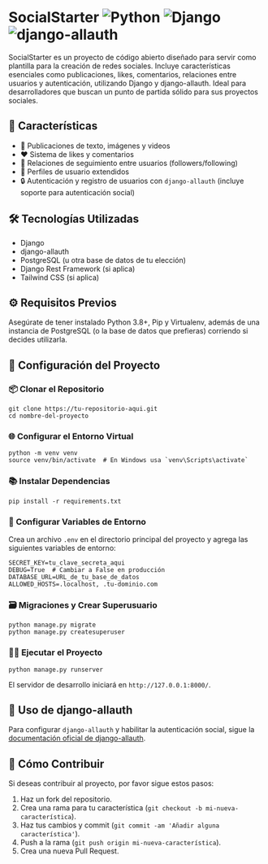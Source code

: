 
# SocialStarter ![Python](https://img.shields.io/badge/Python-3.8%2B-blue) ![Django](https://img.shields.io/badge/Django-3.2-green) ![django-allauth](https://img.shields.io/badge/django--allauth-0.45-orange)


SocialStarter es un proyecto de código abierto diseñado para servir como plantilla
para la creación de redes sociales. Incluye características esenciales como publicaciones,
likes, comentarios, relaciones entre usuarios y autenticación, utilizando Django y django-allauth.
Ideal para desarrolladores que buscan un punto de partida sólido para sus proyectos sociales.


## 🌟 Características

- 📝 Publicaciones de texto, imágenes y videos
- ❤️ Sistema de likes y comentarios
- 👥 Relaciones de seguimiento entre usuarios (followers/following)
- 🚀 Perfiles de usuario extendidos
- 🔒 Autenticación y registro de usuarios con `django-allauth` (incluye soporte para autenticación social)

## 🛠 Tecnologías Utilizadas

- Django
- django-allauth
- PostgreSQL (u otra base de datos de tu elección)
- Django Rest Framework (si aplica)
- Tailwind CSS (si aplica)

## ⚙️ Requisitos Previos

Asegúrate de tener instalado Python 3.8+, Pip y Virtualenv, además de una instancia de PostgreSQL (o la base de datos que prefieras) corriendo si decides utilizarla.

## 🚀 Configuración del Proyecto

### 📦 Clonar el Repositorio

```
git clone https://tu-repositorio-aqui.git
cd nombre-del-proyecto
```

### 🌐 Configurar el Entorno Virtual

```
python -m venv venv
source venv/bin/activate  # En Windows usa `venv\Scripts\activate`
```

### 📚 Instalar Dependencias

```
pip install -r requirements.txt
```

### 🔑 Configurar Variables de Entorno

Crea un archivo `.env` en el directorio principal del proyecto y agrega las siguientes variables de entorno:

```
SECRET_KEY=tu_clave_secreta_aqui
DEBUG=True  # Cambiar a False en producción
DATABASE_URL=URL_de_tu_base_de_datos
ALLOWED_HOSTS=.localhost, .tu-dominio.com
```

### 🗃 Migraciones y Crear Superusuario

```
python manage.py migrate
python manage.py createsuperuser
```

### 🏃‍♂️ Ejecutar el Proyecto

```
python manage.py runserver
```

El servidor de desarrollo iniciará en `http://127.0.0.1:8000/`.

## 🔐 Uso de django-allauth

Para configurar `django-allauth` y habilitar la autenticación social, sigue la [documentación oficial de django-allauth](https://django-allauth.readthedocs.io/).

## 🤝 Cómo Contribuir

Si deseas contribuir al proyecto, por favor sigue estos pasos:

1. Haz un fork del repositorio.
2. Crea una rama para tu característica (`git checkout -b mi-nueva-característica`).
3. Haz tus cambios y commit (`git commit -am 'Añadir alguna característica'`).
4. Push a la rama (`git push origin mi-nueva-característica`).
5. Crea una nueva Pull Request.

